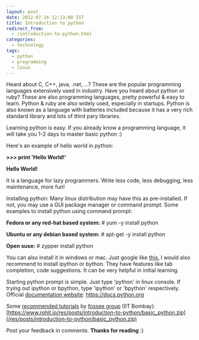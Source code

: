```yaml
---
layout: post
date: 2012-07-16 12:13:00 IST
title: Introduction to python
redirect_from:
  - /introduction-to-python.html
categories:
  - technology
tags:
  - python
  - programming
  - linux
---
```


Heard about C, C++, java, .net, ...? These are the popular programming languages extensively used in industry. Have you heard about python or ruby? These are also programming languages, pretty powerful & easy to learn. Python & ruby are also widely used, especially in startups. Python is also known as a language with batteries included because it has a very rich standard library and lots of third pary libraries.

Learning python is easy. If you already know a programming language, it will take you 1-2 days to master basic python :)

Here's an example of hello world in python:

**>>> print 'Hello World!'**

**Hello World!**

It is a language for lazy programmers. Write less code, less debugging, less maintenance, more fun!

Installing python: Many linux distribution may have this as pre-installed. If not, you may use a GUI package manager or command prompt. Some examples to install python using command prompt:

**Fedora or any red-hat based system:** # yum -y install python

**Ubuntu or any debian based system:** # apt-get -y install python

**Open suse:** # zypper install python

You can also install it in windows or mac. Just google like [this.](http://lmgtfy.com/?q=install+python+in+windows)
I would also recommend to install ipython or bython. They have features like tab completion, code suggestions. It can be very helpful in initial learning.

Starting python prompt is simple. Just type 'python' in linux console. If trying out ipython or bpython, type 'ipython' or 'bpython' respectively. Official [documentation website](https://docs.python.org): https://docs.python.org

Some [recommended tutorials](/res/posts/introduction-to-python/basic_python.zip) by [fossee group](http://fossee.in/) (IIT Bombay): [https://www.rohit.io/res/posts/introduction-to-python/basic_python.zip](/res/posts/introduction-to-python/basic_python.zip)

Post your feedback in comments. **Thanks for reading** :)
